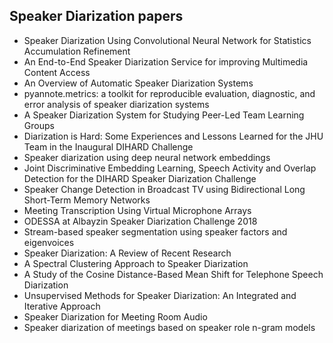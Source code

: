<h2> Speaker Diarization papers </h2>

<ul>

                             

 <li><a target="_blank" href="https://github.com/manjunath5496/Speaker-Diarization-papers/blob/master/sd(1).pdf" style="text-decoration:none;">Speaker Diarization Using Convolutional Neural Network for Statistics Accumulation Refinement</a></li>

 <li><a target="_blank" href="https://github.com/manjunath5496/Speaker-Diarization-papers/blob/master/sd(2).pdf" style="text-decoration:none;">An End-to-End Speaker Diarization Service for improving Multimedia Content Access</a></li>

<li><a target="_blank" href="https://github.com/manjunath5496/Speaker-Diarization-papers/blob/master/sd(3).pdf" style="text-decoration:none;">An Overview of Automatic Speaker
Diarization Systems</a></li>
 <li><a target="_blank" href="https://github.com/manjunath5496/Speaker-Diarization-papers/blob/master/sd(4).pdf" style="text-decoration:none;">pyannote.metrics: a toolkit for reproducible evaluation, diagnostic, and error analysis of speaker diarization systems</a></li>                              
<li><a target="_blank" href="https://github.com/manjunath5496/Speaker-Diarization-papers/blob/master/sd(5).pdf" style="text-decoration:none;">A Speaker Diarization System for Studying Peer-Led Team Learning Groups</a></li>
<li><a target="_blank" href="https://github.com/manjunath5496/Speaker-Diarization-papers/blob/master/sd(6).pdf" style="text-decoration:none;">Diarization is Hard: Some Experiences and Lessons Learned for the JHU Team in the Inaugural DIHARD Challenge</a></li>
 <li><a target="_blank" href="https://github.com/manjunath5496/Speaker-Diarization-papers/blob/master/sd(7).pdf" style="text-decoration:none;">Speaker diarization using deep neural network embeddings</a></li>

 <li><a target="_blank" href="https://github.com/manjunath5496/Speaker-Diarization-papers/blob/master/sd(8).pdf" style="text-decoration:none;"> Joint Discriminative Embedding Learning, Speech Activity and Overlap Detection for the DIHARD Speaker Diarization Challenge</a></li>
   <li><a target="_blank" href="https://github.com/manjunath5496/Speaker-Diarization-papers/blob/master/sd(9).pdf" style="text-decoration:none;">Speaker Change Detection in Broadcast TV using Bidirectional Long Short-Term Memory Networks</a></li>
  
   
 <li><a target="_blank" href="https://github.com/manjunath5496/Speaker-Diarization-papers/blob/master/sd(10).pdf" style="text-decoration:none;">Meeting Transcription Using Virtual Microphone Arrays</a></li>                              
<li><a target="_blank" href="https://github.com/manjunath5496/Speaker-Diarization-papers/blob/master/sd(11).pdf" style="text-decoration:none;">ODESSA at Albayzin Speaker Diarization Challenge 2018</a></li>
<li><a target="_blank" href="https://github.com/manjunath5496/Speaker-Diarization-papers/blob/master/sd(12).pdf" style="text-decoration:none;">Stream-based speaker segmentation using speaker factors and eigenvoices</a></li>
<li><a target="_blank" href="https://github.com/manjunath5496/Speaker-Diarization-papers/blob/master/sd(13).pdf" style="text-decoration:none;">Speaker Diarization: A Review of Recent Research</a></li>

<li><a target="_blank" href="https://github.com/manjunath5496/Speaker-Diarization-papers/blob/master/sd(14).pdf" style="text-decoration:none;">A Spectral Clustering Approach to Speaker Diarization</a></li>
                              
<li><a target="_blank" href="https://github.com/manjunath5496/Speaker-Diarization-papers/blob/master/sd(15).pdf" style="text-decoration:none;">A Study of the Cosine Distance-Based Mean Shift for Telephone Speech Diarization</a></li>

<li><a target="_blank" href="https://github.com/manjunath5496/Speaker-Diarization-papers/blob/master/sd(16).pdf" style="text-decoration:none;">Unsupervised Methods for Speaker Diarization: An Integrated and Iterative Approach</a></li>

  <li><a target="_blank" href="https://github.com/manjunath5496/Speaker-Diarization-papers/blob/master/sd(17).pdf" style="text-decoration:none;">Speaker Diarization for Meeting Room Audio</a></li>   
  
<li><a target="_blank" href="https://github.com/manjunath5496/Speaker-Diarization-papers/blob/master/sd(18).pdf" style="text-decoration:none;">Speaker diarization of meetings based on speaker role n-gram models</a></li> 

  </ul>
  
  
  
